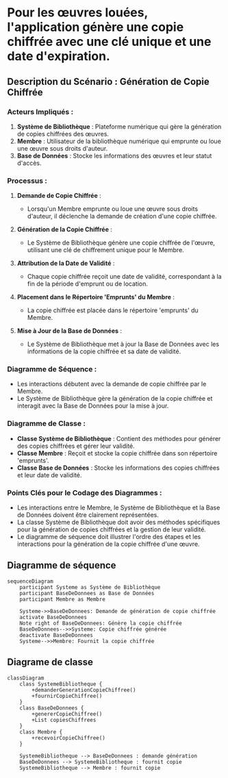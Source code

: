 # Pour les œuvres louées, l'application génère une copie chiffrée avec une clé unique et une date d'expiration.
## Description du Scénario : Génération de Copie Chiffrée

### Acteurs Impliqués :
1. **Système de Bibliothèque** : Plateforme numérique qui gère la génération de copies chiffrées des œuvres.
2. **Membre** : Utilisateur de la bibliothèque numérique qui emprunte ou loue une œuvre sous droits d'auteur.
3. **Base de Données** : Stocke les informations des œuvres et leur statut d'accès.

### Processus :
1. **Demande de Copie Chiffrée** :
   - Lorsqu'un Membre emprunte ou loue une œuvre sous droits d'auteur, il déclenche la demande de création d'une copie chiffrée.

2. **Génération de la Copie Chiffrée** :
   - Le Système de Bibliothèque génère une copie chiffrée de l'œuvre, utilisant une clé de chiffrement unique pour le Membre.

3. **Attribution de la Date de Validité** :
   - Chaque copie chiffrée reçoit une date de validité, correspondant à la fin de la période d'emprunt ou de location.

4. **Placement dans le Répertoire 'Emprunts' du Membre** :
   - La copie chiffrée est placée dans le répertoire 'emprunts' du Membre.

5. **Mise à Jour de la Base de Données** :
   - Le Système de Bibliothèque met à jour la Base de Données avec les informations de la copie chiffrée et sa date de validité.

### Diagramme de Séquence :
- Les interactions débutent avec la demande de copie chiffrée par le Membre.
- Le Système de Bibliothèque gère la génération de la copie chiffrée et interagit avec la Base de Données pour la mise à jour.

### Diagramme de Classe :
- **Classe Système de Bibliothèque** : Contient des méthodes pour générer des copies chiffrées et gérer leur validité.
- **Classe Membre** : Reçoit et stocke la copie chiffrée dans son répertoire 'emprunts'.
- **Classe Base de Données** : Stocke les informations des copies chiffrées et leur date de validité.

### Points Clés pour le Codage des Diagrammes :
- Les interactions entre le Membre, le Système de Bibliothèque et la Base de Données doivent être clairement représentées.
- La classe Système de Bibliothèque doit avoir des méthodes spécifiques pour la génération de copies chiffrées et la gestion de leur validité.
- Le diagramme de séquence doit illustrer l'ordre des étapes et les interactions pour la génération de la copie chiffrée d'une œuvre.

## Diagramme de séquence 

```mermaid
sequenceDiagram
    participant Systeme as Système de Bibliothèque
    participant BaseDeDonnees as Base de Données
    participant Membre as Membre

    Systeme->>BaseDeDonnees: Demande de génération de copie chiffrée
    activate BaseDeDonnees
    Note right of BaseDeDonnees: Génère la copie chiffrée
    BaseDeDonnees-->>Systeme: Copie chiffrée générée
    deactivate BaseDeDonnees
    Systeme-->>Membre: Fournit la copie chiffrée
```

## Diagrame de classe

```mermaid
classDiagram
    class SystemeBibliotheque {
        +demanderGenerationCopieChiffree()
        +fournirCopieChiffree()
    }
    class BaseDeDonnees {
        +genererCopieChiffree()
        +List copiesChiffrees
    }
    class Membre {
        +recevoirCopieChiffree()
    }

    SystemeBibliotheque --> BaseDeDonnees : demande génération
    BaseDeDonnees --> SystemeBibliotheque : fournit copie
    SystemeBibliotheque --> Membre : fournit copie
```
